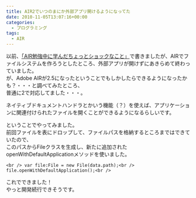 ```yaml
---
title: AIR2でいつのまにか外部アプリ開けるようになってた
date: 2010-11-05T13:07:16+00:00
categories:
  - プログラミング
tags:
  - AIR
---
```

以前、[「AIR勉強中に学んだちょっとショックなこと」][1]で書きましたが、AIRでファイルシステムを作ろうとしたところ、外部アプリが開けずにあきらめて終わっていました。  
が、Adobe AIRが2.5になったということでもしかしたらできるようになったかも？・・・と調べてみたところ、  
普通に2で対応してました・・・。

ネイティブドキュメントハンドラとかいう機能（？）を使えば、アプリケーションに関連付けられたファイルを開くことができるようになるらしいです。

ということでやってみました。  
前回ファイルを表にドロップして、ファイルパスを格納するところまではできていたので、  
このパスからFileクラスを生成し、新たに追加されたopenWithDefaultApplicationメソッドを使いました。

`<br />
var file:File = new File(data.path);<br />
file.openWithDefaultApplication();<br />
` 

これでできました！  
やっと開発続行できそうです。

 [1]: http://alicesystems.wordpress.com/2010/03/31/air勉強中に学んだちょっとショックなこと/
